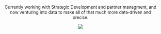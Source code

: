 <p align="center">
Currently working with Strategic Development and partner managment, and now venturing into data to make all of that much more data-driven and precise.
</p>
<p align="center">
  <img src="https://media.licdn.com/dms/image/C4E12AQEi4wUEHMjbMQ/article-cover_image-shrink_600_2000/0/1619033281883?e=2147483647&v=beta&t=p76mv4jT1YwJ5uAuXSEKrPhFriNNopnMvmuScIucrc0" />
</p>
